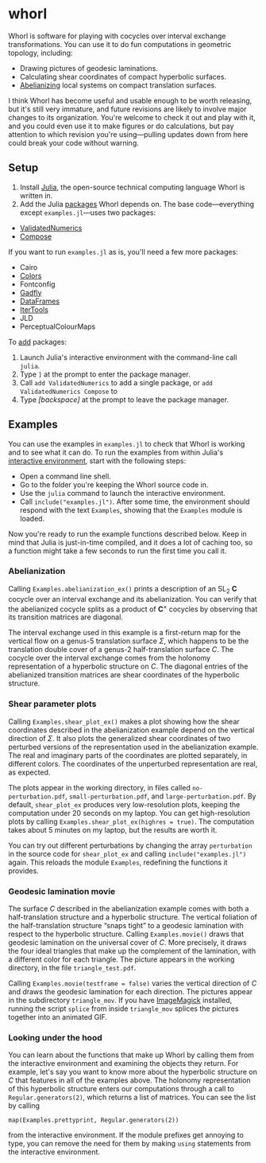 # whorl

Whorl is software for playing with cocycles over interval exchange transformations. You can use it to do fun computations in geometric topology, including:

* Drawing pictures of geodesic laminations.
* Calculating shear coordinates of compact hyperbolic surfaces.
* [Abelianizing](https://www.ma.utexas.edu/users/afenyes/writing.html) local systems on compact translation surfaces.

I think Whorl has become useful and usable enough to be worth releasing, but it's still very immature, and future revisions are likely to involve major changes to its organization. You're welcome to check it out and play with it, and you could even use it to make figures or do calculations, but pay attention to which revision you're using&#x2014;pulling updates down from here could break your code without warning.

## Setup

1. Install [Julia](http://julialang.org/), the open-source technical computing language Whorl is written in.
2. Add the Julia [packages](http://docs.julialang.org/en/release-0.4/manual/packages/) Whorl depends on. The base code&#x2014;everything except `examples.jl`&#x2014;uses two packages:
  
  * [ValidatedNumerics](http://dpsanders.github.io/ValidatedNumerics.jl/)
  * [Compose](http://composejl.org/)

If you want to run `examples.jl` as is, you'll need a few more packages:

  * Cairo
  * [Colors](https://github.com/JuliaGraphics/Colors.jl)
  * Fontconfig
  * [Gadfly](https://github.com/dcjones/Gadfly.jl)
  * [DataFrames](http://juliastats.github.io/DataFrames.jl/stable/)
  * [IterTools](https://juliacollections.github.io/IterTools.jl/stable/)
  * JLD
  * PerceptualColourMaps

To [add](https://pkgdocs.julialang.org/v1/getting-started/) packages:

  1. Launch Julia's interactive environment with the command-line call `julia`.
  2. Type `]` at the prompt to enter the package manager.
  3. Call `add ValidatedNumerics` to add a single package, or `add ValidatedNumerics Compose` to
  4. Type *[backspace]* at the prompt to leave the package manager.

## Examples

You can use the examples in `examples.jl` to check that Whorl is working and to see what it can do. To run the examples from within Julia's [interactive environment](http://docs.julialang.org/en/release-0.4/manual/interacting-with-julia/), start with the following steps:

* Open a command line shell.
* Go to the folder you're keeping the Whorl source code in.
* Use the `julia` command to launch the interactive environment.
* Call `include("examples.jl")`. After some time, the environment should respond with the text `Examples`, showing that the `Examples` module is loaded.

Now you're ready to run the example functions described below. Keep in mind that Julia is just-in-time compiled, and it does a lot of caching too, so a function might take a few seconds to run the first time you call it.

### Abelianization

Calling `Examples.abelianization_ex()` prints a description of an SL<sub>2</sub> **C** cocycle over an interval exchange and its abelianization. You can verify that the abelianized cocycle splits as a product of **C**<sup>&#x00d7;</sup> cocycles by observing that its transition matrices are diagonal.

The interval exchange used in this example is a first-return map for the vertical flow on a genus-5 translation surface *&Sigma;*, which happens to be the translation double cover of a genus-2 half-translation surface *C*. The cocycle over the interval exchange comes from the holonomy representation of a hyperbolic structure on *C*. The diagonal entries of the abelianized transition matrices are shear coordinates of the hyperbolic structure.

### Shear parameter plots

Calling `Examples.shear_plot_ex()` makes a plot showing how the shear coordinates described in the abelianization example depend on the vertical direction of *&Sigma;*. It also plots the generalized shear coordinates of two perturbed versions of the representation used in the abelianization example. The real and imaginary parts of the coordinates are plotted separately, in different colors. The coordinates of the unperturbed representation are real, as expected.

The plots appear in the working directory, in files called `no-perturbation.pdf`, `small-perturbation.pdf`, and `large-perturbation.pdf`. By default, `shear_plot_ex` produces very low-resolution plots, keeping the computation under 20 seconds on my laptop. You can get high-resolution plots by calling `Examples.shear_plot_ex(highres = true)`. The computation takes about 5 minutes on my laptop, but the results are worth it.

You can try out different perturbations by changing the array `perturbation` in the source code for `shear_plot_ex` and calling `include("examples.jl")` again. This reloads the module `Examples`, redefining the functions it provides.

### Geodesic lamination movie

The surface *C* described in the abelianization example comes with both a half-translation structure and a hyperbolic structure. The vertical foliation of the half-translation structure &ldquo;snaps tight&rdquo; to a geodesic lamination with respect to the hyperbolic structure. Calling `Examples.movie()` draws that geodesic lamination on the universal cover of *C*. More precisely, it draws the four ideal triangles that make up the complement of the lamination, with a different color for each triangle. The picture appears in the working directory, in the file `triangle_test.pdf`.

Calling `Examples.movie(testframe = false)` varies the vertical direction of *C* and draws the geodesic lamination for each direction. The pictures appear in the subdirectory `triangle_mov`. If you have [ImageMagick](http://www.imagemagick.org/script/convert.php) installed, running the script `splice` from inside `triangle_mov` splices the pictures together into an animated GIF.

### Looking under the hood

You can learn about the functions that make up Whorl by calling them from the interactive environment and examining the objects they return. For example, let's say you want to know more about the hyperbolic structure on *C* that features in all of the examples above. The holonomy representation of this hyperbolic structure enters our computations through a call to `Regular.generators(2)`, which returns a list of matrices. You can see the list by calling

    map(Examples.prettyprint, Regular.generators(2))

from the interactive environment. If the module prefixes get annoying to type, you can remove the need for them by making `using` statements from the interactive environment.
